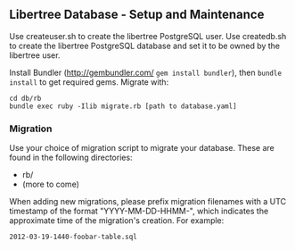 ## Libertree Database - Setup and Maintenance

Use createuser.sh to create the libertree PostgreSQL user.  Use createdb.sh to
create the libertree PostgreSQL database and set it to be owned by the
libertree user.

Install Bundler (http://gembundler.com/ `gem install bundler`), then `bundle
install` to get required gems.  Migrate with:

    cd db/rb
    bundle exec ruby -Ilib migrate.rb [path to database.yaml]

### Migration

Use your choice of migration script to migrate your database.  These are found
in the following directories:

* rb/
* (more to come)

When adding new migrations, please prefix migration filenames with a UTC
timestamp of the format "YYYY-MM-DD-HHMM-", which indicates the approximate
time of the migration's creation.  For example:

    2012-03-19-1440-foobar-table.sql

